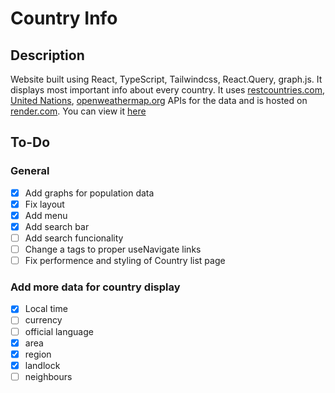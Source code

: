 # Country Info

## Description

Website built using React, TypeScript, Tailwindcss, React.Query, graph.js. It displays most important info about every country. It uses [restcountries.com](http://restcountries.com "restcountries.com"), [United Nations](http://population.un.org/dataportalapi/index.html "United Nations"), [openweathermap.org](https://openweathermap.org/ "openweathermap.org") APIs for the data and is hosted on [render.com](http://render.com "render.com").
You can view it [here](https://countryinfo.onrender.com/ "here")

## To-Do

### General

-   [x] Add graphs for population data
-   [x] Fix layout
-   [x] Add menu
-   [x] Add search bar
-   [ ] Add search funcionality
-   [ ] Change a tags to proper useNavigate links
-   [ ] Fix performence and styling of Country list page

### Add more data for country display

-   [x] Local time
-   [ ] currency
-   [ ] official language
-   [x] area
-   [x] region
-   [x] landlock
-   [ ] neighbours
